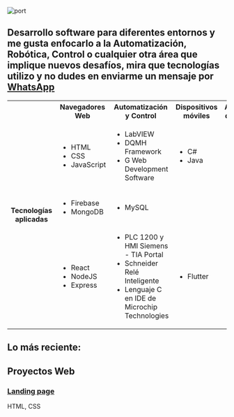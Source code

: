 ![port](https://user-images.githubusercontent.com/113727513/228705372-b3a52b04-2013-4c22-8f13-9c66003533e4.jpg)
## Desarrollo software para diferentes entornos y me gusta enfocarlo a la Automatización, Robótica, Control o cualquier otra área que implique nuevos desafíos, mira que tecnologías utilizo y no dudes en enviarme un mensaje por [WhatsApp](https://wa.me/525624314130)

<table>
  <tr>
    <th rowspan="4">Tecnologías<br>aplicadas</td>
    <th>Navegadores Web</td>
    <th>Automatización y Control</td>
    <th>Dispositivos<br>móviles</td>
    <th>Aplicaciones<br>de Escritorio</td>
  </tr>
  <tr>
    <td>  <ul>   <li>HTML</li><li>CSS</li><li>JavaScript</li>  </ul>  </td>
    <td>  <ul>  <li>LabVIEW</li><li>DQMH Framework</li><li>G Web Development Software</li>  </ul>  </td>
    <td colspan="2">  <ul>  <li>C#</li><li>Java</li>  </ul>  </td>
  </tr>
  <tr>
    <td>  <ul>  <li>Firebase</li><li>MongoDB</li>  </ul>  </td>
    <td colspan="3">  <ul>  <li>MySQL</li>  </ul>  </td>
  </tr>
  <tr>
    <td>  <ul>  <li>React</li><li>NodeJS</li><li>Express</li>  </ul>  </td>
    <td>  
      <ul>
        <li>PLC 1200 y HMI Siemens - TIA Portal</li>
        <li>Schneider Relé Inteligente</li>
        <li>Lenguaje C en IDE de Microchip Technologies</li>
      </ul>
    </td>
    <td>  <ul>  <li>Flutter</li>  </ul>  </td>
    <td>  <ul>  <li>C++</li>  </ul>  </td>
  </tr>
</table>

## Lo más reciente:

## Proyectos Web

### [Landing page](https://github.com/ACarmonaTS/Proyecto1_Landing_de_venta)
HTML, CSS


